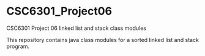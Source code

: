 # CSC6301_Project06
CSC6301 Project 06 linked list and stack class modules

This repository contains java class modules for a sorted linked list and stack program. 
